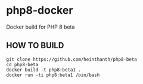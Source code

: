 # php8-docker

Docker build for PHP 8 beta

## HOW TO BUILD

``` shell
git clone https://github.com/heinthanth/php8-beta
cd php8-beta
docker build -t php8:beta1 . 
docker run -ti php8:beta1 /bin/bash
```
